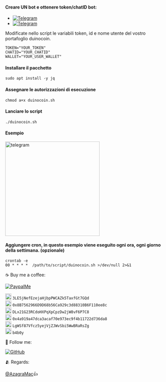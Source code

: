 #### Creare UN bot e ottenere token/chatID bot:

- [![Telegram](https://img.shields.io/badge/-botfather-0088cc?style=flat&labelColor=0088cc&logo=telegram&logoColor=white)](https://t.me/botfather)
- [![Telegram](https://img.shields.io/badge/-myidbot-0088cc?style=flat&labelColor=0088cc&logo=telegram&logoColor=white)](https://t.me/myidbot)

Modificate nello script le variabili token, id e nome utente del vostro portafoglio duinocoin.

```
TOKEN="YOUR_TOKEN"
CHATID="YOUR_CHATID"
WALLET="YOUR_USER_WALLET"
```

#### Installare il pacchetto

```
sudo apt install -y jq
```

#### Assegnare le autorizzazioni di esecuzione

```
chmod a+x duinocoin.sh
```

#### Lanciare lo script

```
./duinocoin.sh
```

#### Esempio

<img src="https://github.com/AzagraMac/DuinoCoinTelegramBot/assets/571796/5885998e-5292-4863-abf4-931b938b6570" height="300" title="telegram"/>

#### Aggiungere cron, in questo esempio viene eseguito ogni ora, ogni giorno della settimana. (opzionale)

```
crontab -e
00 * * * *  /path/to/script/duinocoin.sh >/dev/null 2>&1
```

☕️ Buy me a coffee:

[![PaypalMe](https://img.shields.io/badge/-azagramac-253B80?style=flat&labelColor=253B80&logo=paypal&logoColor=white)](https://www.paypal.me/giovannigabriele)

<img src="https://github.com/AzagraMac/AzagraMac/assets/571796/f4f27bb8-cc3a-47e7-94a9-c4569d412a80" width="19" height="19" title="bitcoin"/> <code>3LE5jNefEzejaHjbpPWCAZk5TaxfGt7GQd</code> <br>
<img src="https://github.com/AzagraMac/AzagraMac/assets/571796/59998222-1cc2-405e-b5f6-323d5e456ba9" width="19" height="19" title="ethereum"/> <code>0x8B7562966D9D68b56Ca929c3d88310B6F110ee8c</code> <br>
<img src="https://github.com/AzagraMac/AzagraMac/assets/571796/b22e20a6-5147-4615-93dd-08e8e2d3d25b" width="19" height="19" title="doge" /> <code>DLx21G23RCdoHXPqXpCpzDw2jW8vF6P7C8</code> <br>
<img src="https://github.com/AzagraMac/AzagraMac/assets/571796/c21d91cb-6c03-4cdf-aff0-4bba4e1837bf" width="19" height="19" title="litecoin"/> <code>0x4a919a47dca3acaf70e973ec9f4b11722d736da8</code> <br>
<img src="https://github.com/b4db0ycs/b4db0y/blob/main/5994.png" width="19" height="19" title="shiba"/> <code>LgWSf87Vfcz5yejVjZJWvSbi5WwBRaRsZg</code> <br>
<img src="https://github.com/AzagraMac/DuinoCoinTelegramBot/assets/571796/6748fb38-f513-4c61-b3bb-0a6b1437c536" width="19" height="19" title="duinocoin"/>
<code>b4b0y</code>

👥 Follow me:

[![GitHub](https://img.shields.io/badge/-github-171515?style=flat&labelColor=171515&logo=github&logoColor=white)](https://github.com/b4db0ycs/)

🫂 Regards:

[@AzagraMac](https://github.com/AzagraMac)👍
